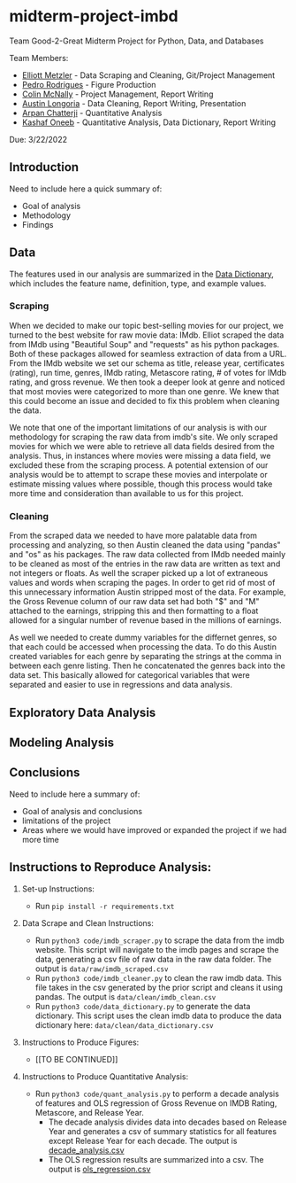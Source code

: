 # midterm-project-imbd

Team Good-2-Great Midterm Project for Python, Data, and Databases

Team Members: 
* [Elliott Metzler](https://github.com/ElliottMetzler) - Data Scraping and Cleaning, Git/Project Management
* [Pedro Rodrigues](https://github.com/PedroNBRodrigues) - Figure Production
* [Colin McNally](https://github.com/cmcnally23) - Project Management, Report Writing
* [Austin Longoria](https://github.com/galongoria) - Data Cleaning, Report Writing, Presentation
* [Arpan Chatterji](https://github.com/achatterji1) - Quantitative Analysis
* [Kashaf Oneeb](https://github.com/koneeb) - Quantitative Analysis, Data Dictionary, Report Writing

Due: 3/22/2022 

## Introduction

Need to include here a quick summary of:
* Goal of analysis
* Methodology
* Findings

## Data

The features used in our analysis are summarized in the [Data Dictionary](https://github.com/ElliottMetzler/midterm-project-imdb/blob/document/data/clean/data_dictionary.csv), which includes the feature name, definition, type, and example values.

### Scraping

When we decided to make our topic best-selling movies for our project, we turned to the best website for raw movie data: IMdb. Elliot scraped the data from IMdb using "Beautiful Soup" and "requests" as his python packages. Both of these packages allowed for seamless extraction of data from a URL. From the IMdb website we set our schema as title, release year, certificates (rating), run time, genres, IMdb rating, Metascore rating, # of votes for IMdb rating, and gross revenue. We then took a deeper look at genre and noticed that most movies were categorized to more than one genre. We knew that this could become an issue and decided to fix this problem when cleaning the data.

We note that one of the important limitations of our analysis is with our methodology for scraping the raw data from imdb's site. We only scraped movies for which we were able to retrieve all data fields desired from the analysis. Thus, in instances where movies were missing a data field, we excluded these from the scraping process. A potential extension of our analysis would be to attempt to scrape these movies and interpolate or estimate missing values where possible, though this process would take more time and consideration than available to us for this project.

### Cleaning

From the scraped data we needed to have more palatable data from processing and analyzing, so then Austin cleaned the data using "pandas" and "os" as his packages. The raw data collected from IMdb needed mainly to be cleaned as most of the entries in the raw data are written as text and not integers or floats. As well the scraper picked up a lot of extraneous values and words when scraping the pages. In order to get rid of most of this unnecessary information Austin stripped most of the data. For example, the Gross Revenue column of our raw data set had both "$" and "M" attached to the earnings, stripping this and then formatting to a float allowed for a singular number of revenue based in the millions of earnings.

As well we needed to create dummy variables for the differnet genres, so that each could be accessed when processing the data. To do this Austin created variables for each genre by separating the strings at the comma in between each genre listing. Then he concatenated the genres back into the data set. This basically allowed for categorical variables that were separated and easier to use in regressions and data analysis.
## Exploratory Data Analysis

## Modeling Analysis

## Conclusions

Need to include here a summary of:
* Goal of analysis and conclusions
* limitations of the project
* Areas where we would have improved or expanded the project if we had more time

## Instructions to Reproduce Analysis:

1) Set-up Instructions:
	* Run `pip install -r requirements.txt`

2) Data Scrape and Clean Instructions:
	* Run `python3 code/imdb_scraper.py` to scrape the data from the imdb website. This script will navigate to the imdb pages and scrape the data, generating a csv file of raw data in the raw data folder. The output is `data/raw/imdb_scraped.csv`
	* Run `python3 code/imdb_cleaner.py` to clean the raw imdb data. This file takes in the csv generated by the prior script and cleans it using pandas. The output is `data/clean/imdb_clean.csv`
	* Run `python3 code/data_dictionary.py` to generate the data dictionary. This script uses the clean imdb data to produce the data dictionary here: `data/clean/data_dictionary.csv`

3) Instructions to Produce Figures:
	* [[TO BE CONTINUED]]

4) Instructions to Produce Quantitative Analysis:
	* Run `python3 code/quant_analysis.py` to perform a decade analysis of features and OLS regression of Gross Revenue on IMDB Rating, Metascore, and Release Year. 
	 	* The decade analysis divides data into decades based on Release Year and generates a csv of summary statistics for all features except Release Year for each decade. The output is [decade_analysis.csv](https://github.com/ElliottMetzler/midterm-project-imdb/blob/document/quantitative%20analysis/decade_analysis.csv)
	 	* The OLS regression results are summarized into a csv. The output is [ols_regression.csv](https://github.com/ElliottMetzler/midterm-project-imdb/blob/document/quantitative%20analysis/ols_regression.csv)
